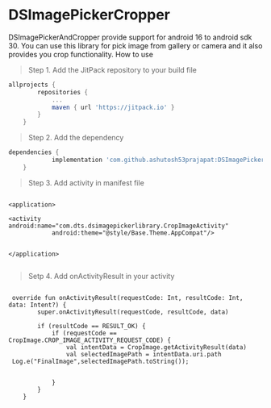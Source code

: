 # DSImagePickerCropper
DSImagePickerAndCropper provide support for android 16 to android sdk 30. You can use this library for pick image from gallery or camera and it also provides you crop functionality.
How to use

> Step 1. Add the JitPack repository to your build file
```gradle
allprojects {
		repositories {
			...
			maven { url 'https://jitpack.io' }
		}
	}
  ```
> Step 2. Add the dependency
```gradle
dependencies {
	        implementation 'com.github.ashutosh53prajapat:DSImagePickerAndCropper:Tag'
	}
```

> Step 3. Add activity in manifest file
```manifest
  
<application>

<activity android:name="com.dts.dsimagepickerlibrary.CropImageActivity"
            android:theme="@style/Base.Theme.AppCompat"/>


</application>
	    
```

> Setp 4. Add onActivityResult in your activity
> 
```Activity class

 override fun onActivityResult(requestCode: Int, resultCode: Int, data: Intent?) {
        super.onActivityResult(requestCode, resultCode, data)

        if (resultCode == RESULT_OK) {
            if (requestCode == CropImage.CROP_IMAGE_ACTIVITY_REQUEST_CODE) {
                val intentData = CropImage.getActivityResult(data)
                val selectedImagePath = intentData.uri.path
 Log.e("FinalImage",selectedImagePath.toString());


            }
        }
    }
    
```    

